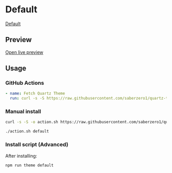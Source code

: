 # Default

[Default](https://obsidian.md)

## Preview

[Open live preview](https://quartz-themes.github.io/default/)

## Usage

### GitHub Actions

```yaml
- name: Fetch Quartz Theme
  run: curl -s -S https://raw.githubusercontent.com/saberzero1/quartz-themes/master/action.sh | bash -s -- default
```

### Manual install

```bash
curl -s -S -o action.sh https://raw.githubusercontent.com/saberzero1/quartz-themes/master/action.sh

./action.sh default
```

### Install script (Advanced)

After installing:

```bash
npm run theme default
```
